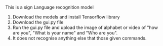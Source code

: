 This is a sign Language recognition model
1. Download the models and install Tensorflow library
2. Download the gui.py file
3. Run the gui.py file and upload the image of alphabet or video of "how are you", "What is your name" and "Who are you".
4. It does not recognise anything else that those given commands.

